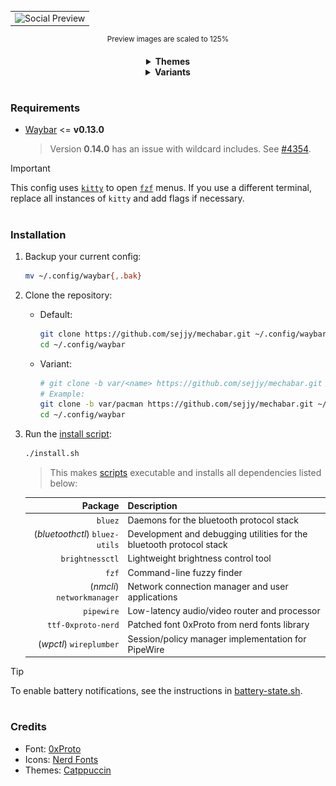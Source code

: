 <div align="center">
   <table>
      <tr>
         <td>
            <img src="assets/social-preview.png" alt="Social Preview" />
         </td>
      </tr>
   </table>

   <sup>Preview images are scaled to 125%</sup>

   <details>
      <summary>
         <strong>Themes</strong>
      </summary>

   <sub><strong>Mocha (Default)</strong></sub>

   <table>
      <tr>
         <td>
            <img src="assets/catppuccin-mocha.png" alt="Catppuccin Mocha" />
         </td>
      </tr>
   </table>

   <sub><strong>Macchiato</strong></sub>

   <table>
      <tr>
         <td>
            <img
            src="assets/catppuccin-macchiato.png"
            alt="Catppuccin Macchiato"
            />
         </td>
      </tr>
   </table>

   <sub><strong>Frappe</strong></sub>

   <table>
      <tr>
         <td>
            <img src="assets/catppuccin-frappe.png" alt="Catppuccin Frappe" />
         </td>
      </tr>
   </table>

   <sub><strong>Latte</strong></sub>

   <table>
      <tr>
         <td>
            <img src="assets/catppuccin-latte.png" alt="Catppuccin Latte" />
         </td>
      </tr>
   </table>
   </details>
   <details>
      <summary>
         <strong>Variants</strong>
      </summary>

   <sub><strong>pacman</strong> (Pac-Man)</sub>

   <table>
      <tr>
         <td>
            <img src="assets/var-pacman.png" alt="Pac-Man Variant" />
         </td>
      </tr>
   </table>

   <sup>Variants also come in 4 flavors</sup>

   <sub>More variants soon!</sub>
   </details>
</div>

#

### Requirements

- [Waybar](https://github.com/Alexays/Waybar) <= **v0.13.0**

  > Version **0.14.0** has an issue with wildcard includes. See [#4354](https://github.com/Alexays/Waybar/issues/4354).

> [!IMPORTANT]
> This config uses [`kitty`](https://github.com/kovidgoyal/kitty) to open [`fzf`](https://github.com/junegunn/fzf) menus.
> If you use a different terminal, replace all instances of `kitty` and add flags if necessary.

#

### Installation

1. Backup your current config:

   ```sh
   mv ~/.config/waybar{,.bak}
   ```

2. Clone the repository:

   - Default:

     ```sh
     git clone https://github.com/sejjy/mechabar.git ~/.config/waybar
     cd ~/.config/waybar
     ```

   - Variant:

     ```sh
     # git clone -b var/<name> https://github.com/sejjy/mechabar.git ~/.config/waybar
     # Example:
     git clone -b var/pacman https://github.com/sejjy/mechabar.git ~/.config/waybar
     cd ~/.config/waybar
     ```

3. Run the [install script](/install.sh):

   ```sh
   ./install.sh
   ```

   > This makes [scripts](/scripts/) executable and installs all dependencies listed below:

   |                        Package | Description                                                                   |
   | -----------------------------: | ----------------------------------------------------------------------------- |
   |                        `bluez` | Daemons for the bluetooth protocol stack<tr></tr>                             |
   | (_bluetoothctl_) `bluez-utils` | Development and debugging utilities for the bluetooth protocol stack<tr></tr> |
   |                `brightnessctl` | Lightweight brightness control tool<tr></tr>                                  |
   |                          `fzf` | Command-line fuzzy finder<tr></tr>                                            |
   |     (_nmcli_) `networkmanager` | Network connection manager and user applications<tr></tr>                     |
   |                     `pipewire` | Low-latency audio/video router and processor<tr></tr>                         |
   |             `ttf-0xproto-nerd` | Patched font 0xProto from nerd fonts library<tr></tr>                         |
   |        (_wpctl_) `wireplumber` | Session/policy manager implementation for PipeWire                            |

> [!TIP]
> To enable battery notifications, see the instructions in [battery-state.sh](/scripts/battery-state.sh#L5-L12).

#

### Credits

- Font: [0xProto](https://github.com/0xType/0xProto)
- Icons: [Nerd Fonts](https://github.com/ryanoasis/nerd-fonts)
- Themes: [Catppuccin](https://github.com/catppuccin/waybar)
